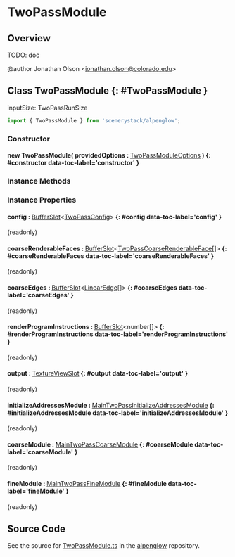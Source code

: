 # TwoPassModule

## Overview

TODO: doc

@author Jonathan Olson &lt;jonathan.olson@colorado.edu&gt;

## Class TwoPassModule {: #TwoPassModule }


inputSize: TwoPassRunSize

```js
import { TwoPassModule } from 'scenerystack/alpenglow';
```
### Constructor

#### new TwoPassModule( providedOptions : <span style="font-weight: 400;">[TwoPassModuleOptions](../alpenglow/TwoPassModule.md#TwoPassModuleOptions)</span> ) {: #constructor data-toc-label='constructor' }

### Instance Methods



### Instance Properties

#### config : <span style="font-weight: 400;">[BufferSlot](../alpenglow/BufferSlot.md)&lt;[TwoPassConfig](../alpenglow/TwoPassConfig.md)&gt;</span> {: #config data-toc-label='config' }

(readonly)

#### coarseRenderableFaces : <span style="font-weight: 400;">[BufferSlot](../alpenglow/BufferSlot.md)&lt;[TwoPassCoarseRenderableFace](../alpenglow/TwoPassCoarseRenderableFace.md)[]&gt;</span> {: #coarseRenderableFaces data-toc-label='coarseRenderableFaces' }

(readonly)

#### coarseEdges : <span style="font-weight: 400;">[BufferSlot](../alpenglow/BufferSlot.md)&lt;[LinearEdge](../alpenglow/LinearEdge.md)[]&gt;</span> {: #coarseEdges data-toc-label='coarseEdges' }

(readonly)

#### renderProgramInstructions : <span style="font-weight: 400;">[BufferSlot](../alpenglow/BufferSlot.md)&lt;<span style="color: hsla(calc(var(--md-hue) + 180deg),80%,40%,1);">number</span>[]&gt;</span> {: #renderProgramInstructions data-toc-label='renderProgramInstructions' }

(readonly)

#### output : <span style="font-weight: 400;">[TextureViewSlot](../alpenglow/TextureViewSlot.md)</span> {: #output data-toc-label='output' }

(readonly)

#### initializeAddressesModule : <span style="font-weight: 400;">[MainTwoPassInitializeAddressesModule](../alpenglow/MainTwoPassInitializeAddressesModule.md)</span> {: #initializeAddressesModule data-toc-label='initializeAddressesModule' }

(readonly)

#### coarseModule : <span style="font-weight: 400;">[MainTwoPassCoarseModule](../alpenglow/MainTwoPassCoarseModule.md)</span> {: #coarseModule data-toc-label='coarseModule' }

(readonly)

#### fineModule : <span style="font-weight: 400;">[MainTwoPassFineModule](../alpenglow/MainTwoPassFineModule.md)</span> {: #fineModule data-toc-label='fineModule' }

(readonly)



## Source Code

See the source for [TwoPassModule.ts](https://github.com/phetsims/alpenglow/blob/main/js/webgpu/modules/rasterize-two-pass/TwoPassModule.ts) in the [alpenglow](https://github.com/phetsims/alpenglow) repository.
